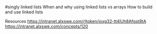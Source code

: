 #singly linked lists
When and why using linked lists vs arrays
How to build and use linked lists

Resources
https://intranet.alxswe.com/rltoken/joxg32-tt4lUh8Afgst8tA
https://intranet.alxswe.com/concepts/120
